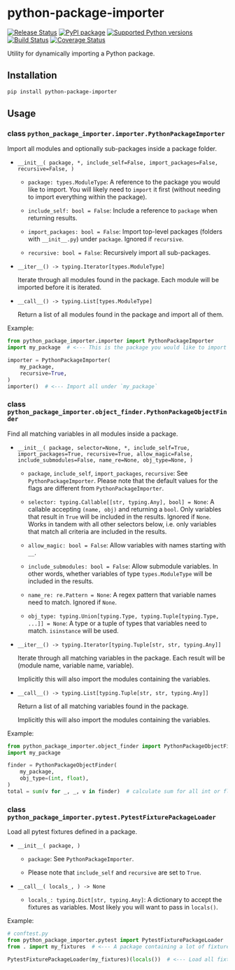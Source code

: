 # python-package-importer

[![Release Status](https://github.com/MichaelKim0407/python-package-importer/actions/workflows/python-publish.yml/badge.svg)](https://github.com/MichaelKim0407/python-package-importer/releases)
[![PyPI package](https://badge.fury.io/py/python-package-importer.svg)](https://pypi.org/project/python-package-importer)
[![Supported Python versions](https://img.shields.io/pypi/pyversions/python-package-importer)](https://pypi.org/project/python-package-importer)
[![Build Status](https://github.com/MichaelKim0407/python-package-importer/actions/workflows/test.yml/badge.svg?branch=main)](https://github.com/MichaelKim0407/python-package-importer/tree/main)
[![Coverage Status](https://coveralls.io/repos/github/MichaelKim0407/python-package-importer/badge.svg?branch=main)](https://coveralls.io/github/MichaelKim0407/python-package-importer?branch=main)

Utility for dynamically importing a Python package.

## Installation

```bash
pip install python-package-importer
```

## Usage

### class `python_package_importer.importer.PythonPackageImporter`

Import all modules and optionally sub-packages inside a package folder.

* `__init__(
    package,
    *,
    include_self=False,
    import_packages=False,
    recursive=False,
    )`

    * `package: types.ModuleType`:
        A reference to the package you would like to import.
        You will likely need to `import` it first (without needing to import everything within the package).

    * `include_self: bool = False`:
        Include a reference to `package` when returning results.

    * `import_packages: bool = False`:
        Import top-level packages (folders with `__init__.py`) under `package`. Ignored if `recursive`.

    * `recursive: bool = False`:
        Recursively import all sub-packages.

* `__iter__() -> typing.Iterator[types.ModuleType]`

    Iterate through all modules found in the package.
    Each module will be imported before it is iterated.

* `__call__() -> typing.List[types.ModuleType]`

    Return a list of all modules found in the package and import all of them.

Example:

```python
from python_package_importer.importer import PythonPackageImporter
import my_package  # <--- This is the package you would like to import

importer = PythonPackageImporter(
    my_package,
    recursive=True,
)
importer()  # <--- Import all under `my_package`
```

### class `python_package_importer.object_finder.PythonPackageObjectFinder`

Find all matching variables in all modules inside a package.

* `__init__(
    package,
    selector=None,
    *,
    include_self=True,
    import_packages=True,
    recursive=True,
    allow_magic=False,
    include_submodules=False,
    name_re=None,
    obj_type=None,
    )`

    * `package`, `include_self`, `import_packages`, `recursive`:
        See `PythonPackageImporter`.
        Please note that the default values for the flags are different from `PythonPackageImporter`.

    * `selector: typing.Callable[[str, typing.Any], bool] = None`:
        A callable accepting `(name, obj)` and returning a `bool`.
        Only variables that result in `True` will be included in the results.
        Ignored if `None`.
        Works in tandem with all other selectors below,
        i.e. only variables that match all criteria are included in the results.

    * `allow_magic: bool = False`:
        Allow variables with names starting with `__`.

    * `include_submodules: bool = False`:
        Allow submodule variables.
        In other words, whether variables of type `types.ModuleType` will be included in the results.

    * `name_re: re.Pattern = None`:
        A regex pattern that variable names need to match.
        Ignored if `None`.

    * `obj_type: typing.Union[typing.Type, typing.Tuple[typing.Type, ...]] = None`:
        A type or a tuple of types that variables need to match.
        `isinstance` will be used.

* `__iter__() -> typing.Iterator[typing.Tuple[str, str, typing.Any]]`

    Iterate through all matching variables in the package.
    Each result will be (module name, variable name, variable).

    Implicitly this will also import the modules containing the variables.

* `__call__() -> typing.List[typing.Tuple[str, str, typing.Any]]`

    Return a list of all matching variables found in the package.

    Implicitly this will also import the modules containing the variables.

Example:

```python
from python_package_importer.object_finder import PythonPackageObjectFinder
import my_package

finder = PythonPackageObjectFinder(
    my_package,
    obj_type=(int, float),
)
total = sum(v for _, _, v in finder)  # calculate sum for all int or float variables found in the package
```

### class `python_package_importer.pytest.PytestFixturePackageLoader`

Load all pytest fixtures defined in a package.

* `__init__(
    package,
    )`

    * `package`:
        See `PythonPackageImporter`.

    * Please note that `include_self` and `recursive` are set to `True`.

* `__call__(
    locals_,
    ) -> None`

    * `locals_: typing.Dict[str, typing.Any]`:
        A dictionary to accept the fixtures as variables.
        Most likely you will want to pass in `locals()`.

Example:

```python
# conftest.py
from python_package_importer.pytest import PytestFixturePackageLoader
from . import my_fixtures  # <--- A package containing a lot of fixtures

PytestFixturePackageLoader(my_fixtures)(locals())  # <--- Load all fixtures into conftest.py
```
